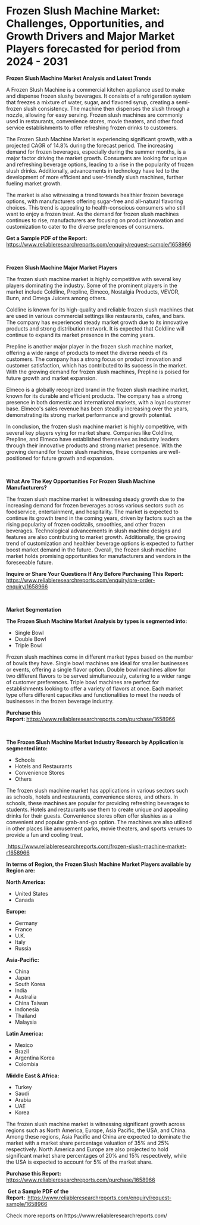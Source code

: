 <p><h1>Frozen Slush Machine Market: Challenges, Opportunities, and Growth Drivers and Major Market Players forecasted for period from 2024 - 2031</h1></p><p><strong>Frozen Slush Machine Market Analysis and Latest Trends</strong></p>
<p><p>A Frozen Slush Machine is a commercial kitchen appliance used to make and dispense frozen slushy beverages. It consists of a refrigeration system that freezes a mixture of water, sugar, and flavored syrup, creating a semi-frozen slush consistency. The machine then dispenses the slush through a nozzle, allowing for easy serving. Frozen slush machines are commonly used in restaurants, convenience stores, movie theaters, and other food service establishments to offer refreshing frozen drinks to customers.</p><p>The Frozen Slush Machine Market is experiencing significant growth, with a projected CAGR of 14.8% during the forecast period. The increasing demand for frozen beverages, especially during the summer months, is a major factor driving the market growth. Consumers are looking for unique and refreshing beverage options, leading to a rise in the popularity of frozen slush drinks. Additionally, advancements in technology have led to the development of more efficient and user-friendly slush machines, further fueling market growth.</p><p>The market is also witnessing a trend towards healthier frozen beverage options, with manufacturers offering sugar-free and all-natural flavoring choices. This trend is appealing to health-conscious consumers who still want to enjoy a frozen treat. As the demand for frozen slush machines continues to rise, manufacturers are focusing on product innovation and customization to cater to the diverse preferences of consumers.</p></p>
<p><strong>Get a Sample PDF of the Report:&nbsp;</strong> <a href="https://www.reliableresearchreports.com/enquiry/request-sample/1658966">https://www.reliableresearchreports.com/enquiry/request-sample/1658966</a></p>
<p>&nbsp;</p>
<p><strong>Frozen Slush Machine Major Market Players</strong></p>
<p><p>The frozen slush machine market is highly competitive with several key players dominating the industry. Some of the prominent players in the market include Coldline, Prepline, Elmeco, Nostalgia Products, VEVOR, Bunn, and Omega Juicers among others.</p><p>Coldline is known for its high-quality and reliable frozen slush machines that are used in various commercial settings like restaurants, cafes, and bars. The company has experienced steady market growth due to its innovative products and strong distribution network. It is expected that Coldline will continue to expand its market presence in the coming years.</p><p>Prepline is another major player in the frozen slush machine market, offering a wide range of products to meet the diverse needs of its customers. The company has a strong focus on product innovation and customer satisfaction, which has contributed to its success in the market. With the growing demand for frozen slush machines, Prepline is poised for future growth and market expansion.</p><p>Elmeco is a globally recognized brand in the frozen slush machine market, known for its durable and efficient products. The company has a strong presence in both domestic and international markets, with a loyal customer base. Elmeco's sales revenue has been steadily increasing over the years, demonstrating its strong market performance and growth potential.</p><p>In conclusion, the frozen slush machine market is highly competitive, with several key players vying for market share. Companies like Coldline, Prepline, and Elmeco have established themselves as industry leaders through their innovative products and strong market presence. With the growing demand for frozen slush machines, these companies are well-positioned for future growth and expansion.</p></p>
<p>&nbsp;</p>
<p><strong>What Are The Key Opportunities For Frozen Slush Machine Manufacturers?</strong></p>
<p><p>The frozen slush machine market is witnessing steady growth due to the increasing demand for frozen beverages across various sectors such as foodservice, entertainment, and hospitality. The market is expected to continue its growth trend in the coming years, driven by factors such as the rising popularity of frozen cocktails, smoothies, and other frozen beverages. Technological advancements in slush machine designs and features are also contributing to market growth. Additionally, the growing trend of customization and healthier beverage options is expected to further boost market demand in the future. Overall, the frozen slush machine market holds promising opportunities for manufacturers and vendors in the foreseeable future.</p></p>
<p><strong>Inquire or Share Your Questions If Any Before Purchasing This Report:</strong> <a href="https://www.reliableresearchreports.com/enquiry/pre-order-enquiry/1658966">https://www.reliableresearchreports.com/enquiry/pre-order-enquiry/1658966</a></p>
<p>&nbsp;</p>
<p><strong>Market Segmentation</strong></p>
<p><strong>The Frozen Slush Machine Market Analysis by types is segmented into:</strong></p>
<p><ul><li>Single Bowl</li><li>Double Bowl</li><li>Triple Bowl</li></ul></p>
<p><p>Frozen slush machines come in different market types based on the number of bowls they have. Single bowl machines are ideal for smaller businesses or events, offering a single flavor option. Double bowl machines allow for two different flavors to be served simultaneously, catering to a wider range of customer preferences. Triple bowl machines are perfect for establishments looking to offer a variety of flavors at once. Each market type offers different capacities and functionalities to meet the needs of businesses in the frozen beverage industry.</p></p>
<p><strong>Purchase this Report:&nbsp;</strong><a href="https://www.reliableresearchreports.com/purchase/1658966">https://www.reliableresearchreports.com/purchase/1658966</a></p>
<p>&nbsp;</p>
<p><strong>The Frozen Slush Machine Market Industry Research by Application is segmented into:</strong></p>
<p><ul><li>Schools</li><li>Hotels and Restaurants</li><li>Convenience Stores</li><li>Others</li></ul></p>
<p><p>The frozen slush machine market has applications in various sectors such as schools, hotels and restaurants, convenience stores, and others. In schools, these machines are popular for providing refreshing beverages to students. Hotels and restaurants use them to create unique and appealing drinks for their guests. Convenience stores often offer slushies as a convenient and popular grab-and-go option. The machines are also utilized in other places like amusement parks, movie theaters, and sports venues to provide a fun and cooling treat.</p></p>
<p><a href="https://www.reliableresearchreports.com/frozen-slush-machine-market-r1658966">&nbsp;https://www.reliableresearchreports.com/frozen-slush-machine-market-r1658966</a></p>
<p><strong>In terms of Region, the Frozen Slush Machine Market Players available by Region are:</strong></p>
<p>
    <p> <strong> North America: </strong>
        <ul>
            <li>United States</li>
            <li>Canada</li>
        </ul>
        </p> 
    <p> <strong> Europe: </strong>
        <ul>
            <li>Germany</li>
            <li>France</li>
            <li>U.K.</li>
            <li>Italy</li>
            <li>Russia</li>
        </ul>
        </p> 
    <p> <strong> Asia-Pacific: </strong>
        <ul>
            <li>China</li>
            <li>Japan</li>
            <li>South Korea</li>
            <li>India</li>
            <li>Australia</li>
            <li>China Taiwan</li>
            <li>Indonesia</li>
            <li>Thailand</li>
            <li>Malaysia</li>
        </ul>
        </p> 
    <p> <strong> Latin America: </strong>
        <ul>
            <li>Mexico</li>
            <li>Brazil</li>
            <li>Argentina Korea</li>
            <li>Colombia</li>
        </ul>
        </p> 
    <p> <strong> Middle East & Africa: </strong>
        <ul>
            <li>Turkey</li>
            <li>Saudi</li>
            <li>Arabia</li>
            <li>UAE</li>
            <li>Korea</li>
        </ul>
    </p>
    </p>
<p><p>The frozen slush machine market is witnessing significant growth across regions such as North America, Europe, Asia Pacific, the USA, and China. Among these regions, Asia Pacific and China are expected to dominate the market with a market share percentage valuation of 35% and 25% respectively. North America and Europe are also projected to hold significant market share percentages of 20% and 15% respectively, while the USA is expected to account for 5% of the market share.</p></p>
<p><strong>Purchase this Report: </strong><a href="https://www.reliableresearchreports.com/purchase/1658966">https://www.reliableresearchreports.com/purchase/1658966</a></p>
<p>&nbsp;<strong>Get a Sample PDF of the Report:&nbsp;&nbsp;</strong><a href="https://www.reliableresearchreports.com/enquiry/request-sample/1658966">https://www.reliableresearchreports.com/enquiry/request-sample/1658966</a></p>
<p><strong></strong></p>
<p>Check more reports on https://www.reliableresearchreports.com/</p>